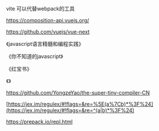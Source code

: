 vite  可以代替webpack的工具

https://composition-api.vuejs.org/

https://github.com/vuejs/vue-next

《javascript语言精髓和编程实践》

《你不知道的javascript》

《红宝书》

《》

https://github.com/YongzeYao/the-super-tiny-compiler-CN

[https://jex.im/regulex/#!flags=&re=%5E(a%7Cb)*%3F%24](https://jex.im/regulex/#!flags=&re=^(a|b)*%3F%24)

https://prepack.io/repl.html